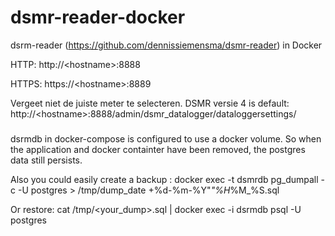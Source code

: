 # dsmr-reader-docker
dsrm-reader (https://github.com/dennissiemensma/dsmr-reader) in Docker

HTTP: http://\<hostname>:8888

HTTPS: https://\<hostname>:8889

Vergeet niet de juiste meter te selecteren. DSMR versie 4 is default:
http://\<hostname>:8888/admin/dsmr_datalogger/dataloggersettings/

###

dsrmdb in docker-compose is configured to use a docker volume. So when the application and docker containter have been removed, the postgres data still persists.

Also you could easily create a backup :
docker exec -t dsmrdb pg_dumpall -c -U postgres > /tmp/dump_date +%d-%m-%Y"_"%H_%M_%S.sql

Or restore:
cat /tmp/<your_dump>.sql | docker exec -i dsrmdb psql -U postgres

